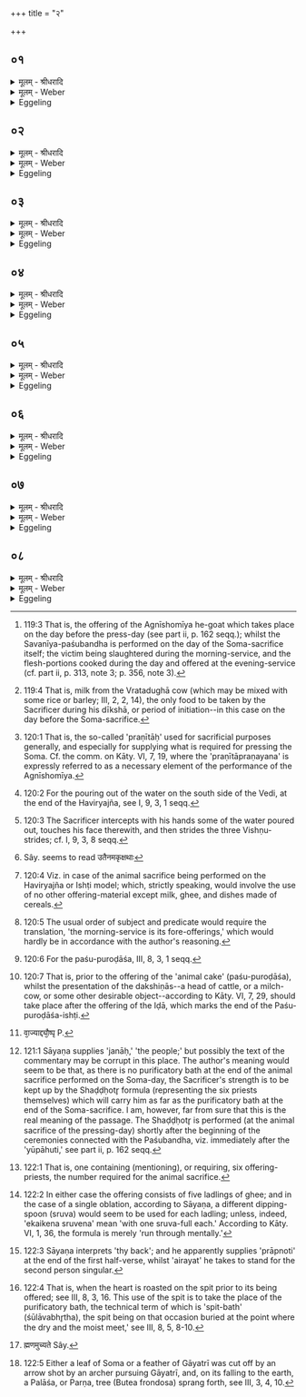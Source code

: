 +++
title = "२"

+++


## ०१
<details><summary>मूलम् - श्रीधरादि</summary>

हविर्य्यज्ञ᳘विधो ह वा᳘ ऽअन्यः᳘ पशुबन्धः᳘॥  
सव᳘विधो ऽन्यः स᳘ हैष᳘ हविर्य्यज्ञ᳘विधो य᳘स्मिन्व्रत᳘मुपन᳘यति य᳘स्मिन्नपः᳘ प्रण᳘यति य᳘स्मिन्पूर्णपात्र᳘न्निन᳘यति य᳘स्मिन्विष्णुक्रमा᳘न्क्रम᳘यत्य᳘थ हैष᳘ सव᳘विधो य᳘स्मिन्नेता᳘नि न᳘ क्रिय᳘न्ते॥
</details>

<details><summary>मूलम् - Weber</summary>

हविर्यज्ञ᳘विधो ह वा᳘ अन्यः᳘ पशुबन्धः᳟॥  
सव᳘विधोऽन्यः स᳘ हैष᳘ हविर्यज्ञ᳘विधो य᳘स्मिन्व्रत᳘मुपन᳘यति य᳘स्मिन्नपः᳘ प्रण᳘यति य᳘स्मिन्पूर्णपात्रं᳘ निन᳘यति य᳘स्मिन्विष्णुक्रमा᳘न्क्रम᳘यत्य᳘थ हैष᳘ सव᳘विधो य᳘स्मिन्नेता᳘नि न᳘ क्रिय᳘न्ते॥
</details>

<details><summary>Eggeling</summary>

1. Now there is one animal sacrifice of the Haviryajña order [^egg_369], and another of the order of the Soma-sacrifice. Of the Haviryajña order is that at which he (the Adhvaryu) brings him fast-food [^egg_370], leads water

[^egg_369]: 119:3 That is, the offering of the Agnīshomīya he-goat which takes place on the day before the press-day (see part ii, p. 162 seqq.); whilst the Savanīya-paśubandha is performed on the day of the Soma-sacrifice itself; the victim being slaughtered during the morning-service, and the flesh-portions cooked during the day and offered at the evening-service (cf. part ii, p. 313, note 3; p. 356, note 3).

[^egg_370]: 119:4 That is, milk from the Vratadughā cow (which may be mixed with some rice or barley; III, 2, 2, 14), the only food to be taken by the Sacrificer during his dīkshā, or period of initiation--in this case on the day before the Soma-sacrifice.

forward [^egg_371], and pours out a jarful of water [^egg_372], and at which (the Sacrificer) strides the Vishṇu-strides [^egg_373]; and of the order of the Soma-sacrifice is that (animal sacrifice) at which these (rites) are not performed.

[^egg_371]: 120:1 That is, the so-called 'praṇītāḥ' used for sacrificial purposes generally, and especially for supplying what is required for pressing the Soma. Cf. the comm. on Kāty. VI, 7, 19, where the 'praṇītāpraṇayana' is expressly referred to as a necessary element of the performance of the Agnīshomīya.

[^egg_372]: 120:2 For the pouring out of the water on the south side of the Vedi, at the end of the Haviryajña, see I, 9, 3, 1 seqq.

[^egg_373]: 120:3 The Sacrificer intercepts with his hands some of the water poured out, touches his face therewith, and then strides the three Vishṇu-strides; cf. I, 9, 3, 8 seqq.
</details>

## ०२
<details><summary>मूलम् - श्रीधरादि</summary>

त᳘दाहुः॥  
(रि᳘) इ᳘ष्टिः पशुबन्धा᳘३ महायज्ञा३ ऽइ᳘ति महायज्ञ ऽइ᳘ति ह ब्रूयादि᳘ष्टिं वै त᳘र्हि पशुबन्ध᳘मक᳘र्व्व्येनमकृक्षथा ऽइ᳘त्येनम् ब्रूयात्॥
</details>

<details><summary>मूलम् - Weber</summary>

त᳘दाहुः॥  
इ᳘ष्टिः पशुबन्धा᳘३ महायज्ञा३ इ᳘ति महायज्ञ इ᳘ति ह ब्रूयादि᳘ष्टिं वै त᳘र्हि पशुबन्ध᳘मकॗर्व्येनमकृक्षथा [^wbr_1] इ᳘त्येनम् ब्रूयात्॥  

[^wbr_1]: Sây. seems to read उतैनमकृक्षथाः
</details>

<details><summary>Eggeling</summary>

2. Concerning this they ask, 'Is the animal sacrifice an ishṭi or a great (Soma-) sacrifice?'--'A great sacrifice,' let him say; 'for in that (other) case [^egg_374] thou hast made the animal sacrifice an ishṭi, and shattered it.' Thus he should say to him.

[^egg_374]: 120:4 Viz. in case of the animal sacrifice being performed on the Haviryajña or Ishṭi model; which, strictly speaking, would involve the use of no other offering-material except milk, ghee, and dishes made of cereals.
</details>

## ०३
<details><summary>मूलम् - श्रीधरादि</summary>

(त्त᳘) त᳘स्य प्रयाजा᳘ ऽएव᳘ प्रातःसवन᳘म्॥  
(म) अनुयाजा᳘स्तृती᳘यसवन᳘म्पुरोडा᳘श ऽएव मा᳘ध्यन्दिनᳫँ᳭ स᳘वनम्॥
</details>

<details><summary>मूलम् - Weber</summary>

त᳘स्य प्रयाजा᳘ एव᳘ प्रातःसवन᳘म्॥  
अनुयाजा᳘स्तृतीयसवन᳘म् पुरोडा᳘श एव मा᳘ध्यन्दिनᳫं स᳘वनम्॥
</details>

<details><summary>Eggeling</summary>

3. Its fore-offerings are the morning-service [^egg_375], its after-offerings the evening-service, and its sacrificial cake [^egg_376] the midday-service.

[^egg_375]: 120:5 The usual order of subject and predicate would require the translation, 'the morning-service is its fore-offerings,' which would hardly be in accordance with the author's reasoning.

[^egg_376]: 120:6 For the paśu-puroḍāśa, III, 8, 3, 1 seqq.
</details>

## ०४
<details><summary>मूलम् - श्रीधरादि</summary>

(न्त) तद्धै᳘के॥  
व्वपा᳘याᳫँ᳭ हुता᳘यान्द᳘क्षिणा नयन्ति त᳘दु त᳘था न᳘ कुर्य्याद्यो᳘ हैनन्त᳘त्र ब्रूया᳘द्बहिर्द्धा न्वा᳘ ऽअय᳘म्प्राणे᳘भ्यो द᳘क्षिणा ऽअनैषीन्न᳘ प्राणा᳘नददक्षदन्धो᳘ वा स्रामो᳘ वा बधिरो᳘ वा पक्षहतो᳘ वा भविष्यती᳘तीश्वरो᳘ ह त᳘थैव᳘ स्यात्॥
</details>

<details><summary>मूलम् - Weber</summary>

तद्धै᳘के॥  
वपायाᳫं हुता᳘यां द᳘क्षिणा नयन्ति त᳘दु त᳘था न᳘ कुर्याद्यो᳘ हैनं त᳘त्र ब्रूया᳘द्बहिर्धा न्वा᳘ अय᳘म् प्राणे᳘भ्यो द᳘क्षिणा अनैषीन्न᳘ प्राणा᳘नददक्षदन्धो᳘ वा स्रामो᳘ वा बधिरो᳘ वा पक्षहतो᳘ वा भविष्यती᳘तीश्वरो᳘ ह त᳘थैव᳘ स्यात्॥
</details>

<details><summary>Eggeling</summary>

4. Now, some bring up the Dakshiṇās (presents to the priests) when the omentum has been offered [^egg_377];

[^egg_377]: 120:7 That is, prior to the offering of the 'animal cake' (paśu-puroḍāśa), whilst the presentation of the dakshiṇās--a head of cattle, or a milch-cow, or some other desirable object--according to Kāty. VI, 7, 29, should take place after the offering of the Iḍā, which marks the end of the Paśu-puroḍāśa-ishṭi.

but let him not do so, for if, in that case, any one were to say of him, 'Surely, this (Sacrificer) has brought the Dakshiṇās outside of the vital airs (or, of life), he has not strengthened his vital airs: he will become either blind, or lame, or deaf, or paralyzed on one side;' then that would indeed he likely to come to pass.
</details>

## ०५
<details><summary>मूलम् - श्रीधरादि</summary>

(दि) इत्थ᳘मेव᳘ कुर्य्यात्॥  
(त्पु) पुरोडाशेडा᳘यामेवो᳘पहूतायां द᳘क्षिणा नयेदैन्द्रो वा᳘ ऽअय᳘म्मध्यतः᳘ प्राण᳘ ऽइम᳘मे᳘वैत᳘दैन्द्र᳘म्मध्यतः᳘ प्राणन्द᳘क्षिणाभिर्दक्षयत्यैन्द्रम्वै मा᳘ध्यन्दिनᳫँ᳭ स᳘वनम्मा᳘ध्यन्दिने वै स᳘वने द᳘क्षिणा नीयन्ते त᳘स्मात्पुरोडाशेडा᳘यामेवो᳘पहूतायान्द᳘क्षिणा नयेत्॥
</details>

<details><summary>मूलम् - Weber</summary>

इत्थ᳘मेव᳘ कुर्यात्॥  
पुरोडाशेडा᳘यामेवो᳘पहूतायां द᳘क्षिणा नयेदैन्द्रो वा᳘ अय᳘म् मध्यतः᳘ प्राण᳘ इम᳘मेॗवैत᳘दैन्द्र᳘म् मध्यतः᳘ प्राणं द᳘क्षिणाभिर्दक्षयत्यैन्द्रं वै मा᳘ध्यन्दिनᳫं स᳘वनम् मा᳘ध्यन्दिने वै स᳘वने द᳘क्षिणा नीयन्ते त᳘स्मात्पुरोडाशेडा᳘यामेवो᳘पहूतायां द᳘क्षिणा नयेत्॥
</details>

<details><summary>Eggeling</summary>

5. Let him perform it in this way:--when the Iḍā of the cake-offering has been invoked, he should bring up the Dakshiṇās; for to Indra belongs this vital air in the centre (of the body): by means of the Dakshiṇās he thus strengthens this vital air in the centre (of the body); and to Indra also belongs the midday Soma-service, and at the midday-service the Dakshiṇās are brought up: therefore. he should bring up the Dakshiṇās after the invocation of the Iḍā of the cake-offering.
</details>

## ०६
<details><summary>मूलम् - श्रीधरादि</summary>

(त्त᳘) त᳘दाहुः॥  
(र᳘) अ᳘ध्वर्य्यो य᳘द्दीक्षित᳘स्य᳘ नानवभृ᳘थो ऽवक᳘ल्पते᳘ क्वैनमदिदीक्ष ऽइ᳘त्यावभृथा᳘दनू᳘द्दृᳫँ᳭हेयुरध्वर्य्यु᳘श्च प्रतिप्रस्थाता᳘ च हो᳘ता च मैत्रावरुण᳘श्च ब्रह्मा चा᳘ग्नीद्ध्रश्चैतैर्वा᳘ ऽएष ष᳘ड्ढोता त᳘मनुद्रु᳘त्य ष᳘ड्ढोतारं जुहोत्ये᳘कामा᳘हुतिङ्कृत्वा प᳘ञ्च वा᳘ ऽऽज्याद्द्यौ᳘ष्पृष्ठ᳘मन्त᳘रिक्षमात्मा᳘ ऽङ्गैर्यज्ञ᳘म्पृथिवीᳫँ᳭ श᳘रीरैः॥ व्वा᳘चस्पते᳘ ऽच्छिद्रया व्वाचा᳘ ऽच्छिद्रया जुह्वा᳘ दिवि᳘ देवावृ᳘धᳫँ᳭ हो᳘त्रामैरयत्स्वाहे᳘ति᳘ सैव᳘ दीक्षा[[!!]]॥
</details>

<details><summary>मूलम् - Weber</summary>

त᳘दाहुः॥  
अ᳘ध्वर्यो य᳘द्दीक्षित᳘स्यॗ नानवभृॗथोऽवक᳘ल्पतेॗ क्वैनमदिदीक्ष इॗत्यावभृथा᳘दनू᳘द्दृंहेयुरध्वर्यु᳘श्च प्रतिप्रस्थाता᳘ च हो᳘ता च मैत्रावरुण᳘श्च ब्रह्मा चा᳘ग्नीध्रश्चैतैर्वा᳘ एष ष᳘ड्ढोता त᳘मनुद्रु᳘त्य ष᳘ड्ढोतारं जुहोत्ये᳘कामा᳘हुतिं कृत्वा प᳘ञ्च वा᳘ज्या द्यौ᳘ष्पृष्ठ᳘मन्त᳘रिक्षमात्मा᳘ङ्गैर्यज्ञ᳘म् [^wbr_2] पृथिवीं श᳘रीरैः॥  
वा᳘चस्पते᳘ऽछिद्रया वाचा᳘छिद्रया जुह्वा᳘ दिवि᳘ देवावृ᳘धᳫं हो᳘त्रामैरयत्स्वाहे᳘तिॗ सैव᳘ दीक्षा᳟॥  

[^wbr_2]: वा᳘ज्याद्द्यौ᳘ष्पृ P.
</details>

<details><summary>Eggeling</summary>

6. Here now they say, 'Seeing that the want of the purificatory bath in the case of the initiated is improper, Adhvaryu, when didst thou initiate him?' Well, let them [^egg_378] sustain him till the purificatory bath,--to wit, the Adhvaryu, the Pratiprasthātr̥, the Hotr̥, the Maitrāvaruṇa, the Brahman, and the

[^egg_378]: 121:1 Sāyaṇa supplies 'janāḥ,' 'the people;' but possibly the text of the commentary may be corrupt in this place. The author's meaning would seem to be that, as there is no purificatory bath at the end of the animal sacrifice performed on the Soma-day, the Sacrificer's strength is to be kept up by the Shaḍḍḥotr̥ formula (representing the six priests themselves) which will carry him as far as the purificatory bath at the end of the Soma-sacrifice. I am, however, far from sure that this is the real meaning of the passage. The Shaḍḍḥotr̥ is performed (at the animal sacrifice of the pressing-day) shortly after the beginning of the ceremonies connected with the Paśubandha, viz. immediately after the 'yūpāhuti,' see part ii, p. 162 seqq.

 Āgnīdhra, for it is through these that this (formula) is called 'shaḍḍḥotr̥ [^egg_379]': having rapidly muttered that 'shaḍḍḥotr̥,' he offers, performing either one or five oblations of ghee [^egg_380],--'The heaven is his [^egg_381] back, the air his body, O Vācaspati, by his limbs he gave rise to the sacrifice, by his forms to the earth; by his flawless voice and his flawless tongue to the god-gladdening invocation, Hail!' This, indeed, is his initiation.

[^egg_379]: 122:1 That is, one containing (mentioning), or requiring, six offering-priests, the number required for the animal sacrifice.

[^egg_380]: 122:2 In either case the offering consists of five ladlings of ghee; and in the case of a single oblation, according to Sāyaṇa, a different dipping-spoon (sruva) would seem to be used for each ladling; unless, indeed, 'ekaikena sruvena' mean 'with one sruva-full each.' According to Kāty. VI, 1, 36, the formula is merely 'run through mentally.'

[^egg_381]: 122:3 Sāyaṇa interprets 'thy back'; and he apparently supplies 'prāpnoti' at the end of the first half-verse, whilst 'airayat' he takes to stand for the second person singular.
</details>

## ०७
<details><summary>मूलम् - श्रीधरादि</summary>

त᳘दाहुः॥  
(र᳘) अ᳘ध्वर्य्यो य᳘द्दीक्षित᳘स्य᳘ नानवभृ᳘थो ऽवक᳘ल्पते᳘ क्वैनमवभृथम᳘वनेष्यसी᳘ति स य᳘द्धृदयशूले᳘न च᳘रन्ति स᳘ है᳘वैत᳘स्यावभृथः[[!!]]॥
</details>

<details><summary>मूलम् - Weber</summary>

त᳘दाहुः॥  
अ᳘ध्वर्यो य᳘द्दीक्षित᳘स्यॗ नानवभृॗथोऽवक᳘ल्पतेॗ क्वैनमवभृथम᳘वनेष्यसी᳘ति स य᳘द्धृदयशूले᳘न च᳘रन्ति स᳘ हैॗवैत᳘स्यावभृथः᳟॥
</details>

<details><summary>Eggeling</summary>

7. As to this they say, 'Seeing that the want of the purificatory bath in the case of the initiated is improper, Adhvaryu, when didst thou take him down to the purificatory bath?' Well, when they perform with the heart-spit [^egg_382], that is his purificatory bath.

[^egg_382]: 122:4 That is, when the heart is roasted on the spit prior to its being offered; see III, 8, 3, 16. This use of the spit is to take the place of the purificatory bath, the technical term of which is 'spit-bath' (śūlāvabhr̥tha), the spit being on that occasion buried at the point where the dry and the moist meet,' see III, 8, 5, 8-10.
</details>

## ०८
<details><summary>मूलम् - श्रीधरादि</summary>

(थो) म᳘धुको ह स्माह पै᳘ङ्ग्यः॥  
(ङ्ग्यो) व्विसोमे᳘न वा ऽए᳘के पशुबन्धे᳘न य᳘जन्ते स᳘सोमेनै᳘के दिवि वै सो᳘म ऽआसीत्त᳘ङ्गायत्री व्व᳘यो भूत्वा᳘ ऽऽहरत्त᳘स्य य᳘त्पर्णम᳘च्छिद्यत त᳘त्पर्ण᳘स्य पर्णत्वमि᳘ति न्वा ऽएतद् ब्रा᳘ह्मणमुद्यते व्विसोमे᳘न वा ऽए᳘के पशुबन्धे᳘न य᳘जन्ते स᳘सोमेनै᳘के स᳘ हैष᳘ व्विसोमे᳘न पशुबन्धे᳘न यजते᳘ यो ऽन्यम्पा᳘लाशाद्यू᳘पङ्कुरुते᳘ ऽथ हैष स᳘सोमेन पशुबन्धे᳘न यजते यः पा᳘लाशं यू᳘पङ्कुरुते त᳘स्मात्पा᳘लाशमेव यू᳘पङ्कुर्व्वीत॥
</details>
<details><summary>मूलम् - Weber</summary>

म᳘धुको ह स्माह पै᳘ङ्ग्यः॥  
विसोमे᳘न वा ए᳘के पशुबन्धे᳘न य᳘जन्ते स᳘सोमेनै᳘के दिवि वै सो᳘म आसीत्तं᳘ गायत्री व᳘यो भूत्वा᳘हरत्त᳘स्य य᳘त्पर्णम᳘छिद्यत त᳘त्पर्ण᳘स्य पर्णत्वमि᳘ति न्वा एतद्ब्रा᳘ह्मणमुद्यते [^wbr_3] विसोमे᳘न वा ए᳘के पशुबन्धे᳘न य᳘जन्ते स᳘सोमेनै᳘के स᳘ हैष᳘ विसोमे᳘न पशुबन्धे᳘न यजतेॗ योऽन्यम् पा᳘लाशाद्यू᳘पं कुरुते᳘ऽथ हैष स᳘सोमेन पशुबन्धे᳘न यजते यः पा᳘लाशं यू᳘पं कुरुते त᳘स्मात्पा᳘लाशमेव यू᳘पं कुर्वीत॥  

[^wbr_3]: ह्मणमुच्यते Sây.
</details>
<details><summary>Eggeling</summary>

8. Madhuka Paiṅgya once said, 'Some perform the animal sacrifice without Soma, and others do so with Soma. Now, Soma was in the heavens, and Gāyatrī, having become a bird, fetched him; and inasmuch as one of his leaves (parṇa) was cut off [^egg_383],

[^egg_383]: 122:5 Either a leaf of Soma or a feather of Gāyatrī was cut off by an  arrow shot by an archer pursuing Gāyatrī, and, on its falling to the earth, a Palāśa, or Parṇa, tree (Butea frondosa) sprang forth, see III, 3, 4, 10.

that was how the Parṇa-tree arose:' such, indeed, is (the passage in) the Brāhmaṇa that is told. And some, it is true, perform the animal sacrifice without Soma, and others with Soma; for he who makes the sacrificial stake other than of Palāśa wood, performs the animal sacrifice without Soma; and he who makes the sacrificial stake of Palāśa performs the animal sacrifice with Soma: therefore let him make his sacrificial stake of Palāśa wood.
</details>

